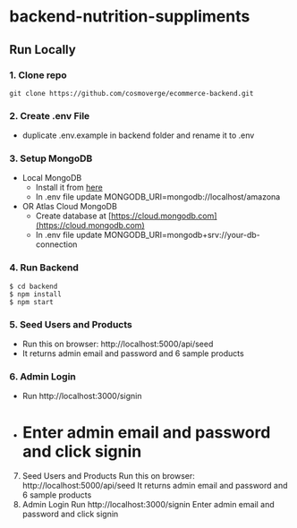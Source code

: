 # backend-nutrition-suppliments

## Run Locally

### 1. Clone repo

```
git clone https://github.com/cosmoverge/ecommerce-backend.git
```

### 2. Create .env File

- duplicate .env.example in backend folder and rename it to .env

### 3. Setup MongoDB

- Local MongoDB
  - Install it from [here](https://www.mongodb.com/try/download/community)
  - In .env file update MONGODB_URI=mongodb://localhost/amazona
- OR Atlas Cloud MongoDB
  - Create database at [https://cloud.mongodb.com](https://cloud.mongodb.com)
  - In .env file update MONGODB_URI=mongodb+srv://your-db-connection

### 4. Run Backend

```
$ cd backend
$ npm install
$ npm start
```

### 5. Seed Users and Products

- Run this on browser: http://localhost:5000/api/seed
- It returns admin email and password and 6 sample products

### 6. Admin Login

- Run http://localhost:3000/signin
- # Enter admin email and password and click signin

7. Seed Users and Products
   Run this on browser: http://localhost:5000/api/seed
   It returns admin email and password and 6 sample products
8. Admin Login
   Run http://localhost:3000/signin
   Enter admin email and password and click signin
